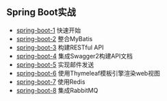 ## Spring Boot实战
* <a href="https://github.com/withstars/Spring-Boot-Demo/tree/master/spring-boot-1">spring-boot-1</a> 快速开始
* <a href="https://github.com/withstars/Spring-Boot-Demo/tree/master/spring-boot-2">spring-boot-2</a> 整合MyBatis
* <a href="https://github.com/withstars/Spring-Boot-Demo/tree/master/spring-boot-3">spring-boot-3</a> 构建RESTful API
* <a href="https://github.com/withstars/Spring-Boot-Demo/tree/master/spring-boot-4">spring-boot-4</a> 集成Swagger2构建API文档
* <a href="https://github.com/withstars/Spring-Boot-Demo/tree/master/spring-boot-5">spring-boot-5</a> 实现邮件发送
* <a href="https://github.com/withstars/Spring-Boot-Demo/tree/master/spring-boot-6">spring-boot-6</a> 使用Thymeleaf模板引擎渲染web视图
* <a href="https://github.com/withstars/Spring-Boot-Demo/tree/master/spring-boot-7">spring-boot-7</a> 使用Redis
* <a href="https://github.com/withstars/Spring-Boot-Demo/tree/master/spring-boot-8">spring-boot-8</a> 集成RabbitMQ